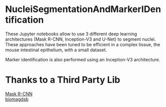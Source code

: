 # NucleiSegmentationAndMarkerIDentification

These Jupyter notebooks allow to use 3 different deep learning architectures (Mask R-CNN, Inception-V3 and U-Net) to segment nuclei. These approaches have been tuned to be efficient in a complex tissue, the mouse intestinal epithelium, with a small dataset.

Marker identification is also performed using an Inception-V3 architecture.

# Thanks to a Third Party Lib
[Mask R-CNN](https://github.com/matterport/Mask_RCNN) <br>
[biomagdsb](https://github.com/spreka/biomagdsb)
